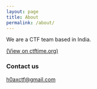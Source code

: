```yaml
---
layout: page
title: About
permalink: /about/
---
```


We are a CTF team based in India. 

[(View on ctftime.org)](https://ctftime.org/team/27115)
### Contact us

[h0axctf@gmail.com](mailto:h0axctf@gmail.com)
